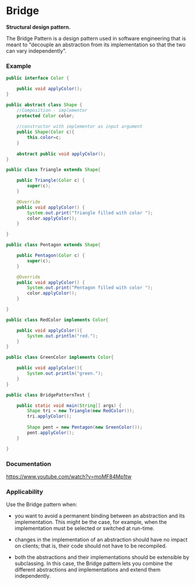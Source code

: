 # Bridge

**Structural design pattern.**

The Bridge Pattern is a design pattern used in software engineering that is meant to "decouple an abstraction from its implementation
so that the two can vary independently".

### Example

``` Java
public interface Color {

	public void applyColor();
}

public abstract class Shape {
	//Composition - implementor
	protected Color color;
	
	//constructor with implementor as input argument
	public Shape(Color c){
		this.color=c;
	}
	
	abstract public void applyColor();
}

public class Triangle extends Shape{

	public Triangle(Color c) {
		super(c);
	}

	@Override
	public void applyColor() {
		System.out.print("Triangle filled with color ");
		color.applyColor();
	} 

}

public class Pentagon extends Shape{

	public Pentagon(Color c) {
		super(c);
	}

	@Override
	public void applyColor() {
		System.out.print("Pentagon filled with color ");
		color.applyColor();
	} 

}

public class RedColor implements Color{

	public void applyColor(){
		System.out.println("red.");
	}
}

public class GreenColor implements Color{

	public void applyColor(){
		System.out.println("green.");
	}
}

public class BridgePatternTest {

	public static void main(String[] args) {
		Shape tri = new Triangle(new RedColor());
		tri.applyColor();
		
		Shape pent = new Pentagon(new GreenColor());
		pent.applyColor();
	}

}
```
### Documentation

https://www.youtube.com/watch?v=moMF84Mp1tw

### Applicability

Use the Bridge pattern when:

*  you want to avoid a permanent binding between an abstraction and its implementation. This might be the case, for example, when the implementation must be selected or switched at run-time.

*  changes in the implementation of an abstraction should have no impact on clients; that is, their code should not have to be recompiled.

*  both the abstractions and their implementations should be extensible by subclassing. In this case, the Bridge pattern lets you combine the different abstractions and implementations and extend them independently.

